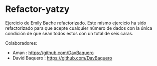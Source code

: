 # Refactor-yatzy

Ejercicio de Emily Bache refactorizado. Este mismo ejercicio ha sido refactorizado para que acepte cualquier número de dados con la única condición de que sean todos estos con un total de seis caras.

Colaboradores:

- Aman : https://github.com/DavBaquero
- David Baquero : https://github.com/DavBaquero